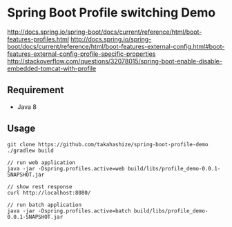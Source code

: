 Spring Boot Profile switching Demo
==================================

http://docs.spring.io/spring-boot/docs/current/reference/html/boot-features-profiles.html
http://docs.spring.io/spring-boot/docs/current/reference/html/boot-features-external-config.html#boot-features-external-config-profile-specific-properties
http://stackoverflow.com/questions/32078015/spring-boot-enable-disable-embedded-tomcat-with-profile

## Requirement

* Java 8

## Usage

```
git clone https://github.com/takahashize/spring-boot-profile-demo
./gradlew build

// run web application
java -jar -Dspring.profiles.active=web build/libs/profile_demo-0.0.1-SNAPSHOT.jar

// show rest response
curl http://localhost:8080/

// run batch application
java -jar -Dspring.profiles.active=batch build/libs/profile_demo-0.0.1-SNAPSHOT.jar
```